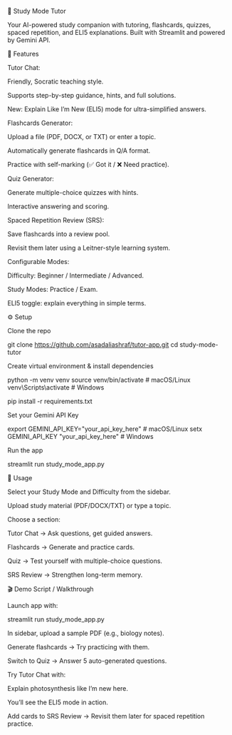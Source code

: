 📘 Study Mode Tutor

Your AI-powered study companion with tutoring, flashcards, quizzes, spaced repetition, and ELI5 explanations. Built with Streamlit and powered by Gemini API.

🚀 Features

Tutor Chat:

Friendly, Socratic teaching style.

Supports step-by-step guidance, hints, and full solutions.

New: Explain Like I’m New (ELI5) mode for ultra-simplified answers.

Flashcards Generator:

Upload a file (PDF, DOCX, or TXT) or enter a topic.

Automatically generate flashcards in Q/A format.

Practice with self-marking (✅ Got it / ❌ Need practice).

Quiz Generator:

Generate multiple-choice quizzes with hints.

Interactive answering and scoring.

Spaced Repetition Review (SRS):

Save flashcards into a review pool.

Revisit them later using a Leitner-style learning system.

Configurable Modes:

Difficulty: Beginner / Intermediate / Advanced.

Study Modes: Practice / Exam.

ELI5 toggle: explain everything in simple terms.

⚙️ Setup

Clone the repo

git clone https://github.com/asadaliashraf/tutor-app.git
cd study-mode-tutor


Create virtual environment & install dependencies

python -m venv venv
source venv/bin/activate   # macOS/Linux
venv\Scripts\activate      # Windows

pip install -r requirements.txt


Set your Gemini API Key

export GEMINI_API_KEY="your_api_key_here"   # macOS/Linux
setx GEMINI_API_KEY "your_api_key_here"     # Windows


Run the app

streamlit run study_mode_app.py

📝 Usage

Select your Study Mode and Difficulty from the sidebar.

Upload study material (PDF/DOCX/TXT) or type a topic.

Choose a section:

Tutor Chat → Ask questions, get guided answers.

Flashcards → Generate and practice cards.

Quiz → Test yourself with multiple-choice questions.

SRS Review → Strengthen long-term memory.

🎬 Demo Script / Walkthrough

Launch app with:

streamlit run study_mode_app.py


In sidebar, upload a sample PDF (e.g., biology notes).

Generate flashcards → Try practicing with them.

Switch to Quiz → Answer 5 auto-generated questions.

Try Tutor Chat with:

Explain photosynthesis like I’m new here.


You’ll see the ELI5 mode in action.

Add cards to SRS Review → Revisit them later for spaced repetition practice.
